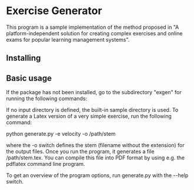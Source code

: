 # Exercise Generator

This program is a sample implementation of the method proposed in "A platform-independent solution for creating complex exercises and online exams for popular learning management systems".

## Installing

## Basic usage

If the package has not been installed, go to the subdirectory "exgen" for running the following commands:

If no input directory is defined, the built-in sample directory is used. To generate a Latex version of a very simple exercise, run the following command:

python generate.py -e velocity -o /path/stem

where the -o switch defines the stem (filename without the extension) for the output files. Once you run the program, it generates a file /path/stem.tex. You can compile this file into PDF format by using e.g. the pdflatex command line program.

To get an overview of the program options, run generate.py with the --help switch.